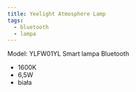 ```yaml
---
title: Yeelight Atmosphere Lamp
tags:
  - bluetooth
  - lampa
---
```


Model: YLFW01YL
Smart lampa Bluetooth

- 1600K
- 6,5W
- biała

